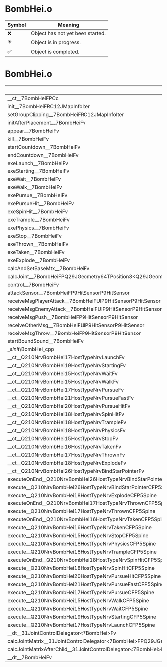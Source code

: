 # BombHei.o
| Symbol | Meaning 
| ------------- | ------------- 
| :x: | Object has not yet been started. 
| :eight_pointed_black_star: | Object is in progress. 
| :white_check_mark: | Object is completed. 


# BombHei.o
| Symbol | Decompiled? |
| ------------- | ------------- |
| __ct__7BombHeiFPCc | :x: |
| init__7BombHeiFRC12JMapInfoIter | :x: |
| setGroupClipping__7BombHeiFRC12JMapInfoIter | :x: |
| initAfterPlacement__7BombHeiFv | :x: |
| appear__7BombHeiFv | :x: |
| kill__7BombHeiFv | :x: |
| startCountdown__7BombHeiFv | :x: |
| endCountdown__7BombHeiFv | :x: |
| exeLaunch__7BombHeiFv | :x: |
| exeStarting__7BombHeiFv | :x: |
| exeWait__7BombHeiFv | :x: |
| exeWalk__7BombHeiFv | :x: |
| exePursue__7BombHeiFv | :x: |
| exePursueHit__7BombHeiFv | :x: |
| exeSpinHit__7BombHeiFv | :x: |
| exeTrample__7BombHeiFv | :x: |
| exePhysics__7BombHeiFv | :x: |
| exeStop__7BombHeiFv | :x: |
| exeThrown__7BombHeiFv | :x: |
| exeTaken__7BombHeiFv | :x: |
| exeExplode__7BombHeiFv | :x: |
| calcAndSetBaseMtx__7BombHeiFv | :x: |
| calcJoint__7BombHeiFPQ29JGeometry64TPosition3&lt;Q29JGeometry38TMatrix34&lt;Q29JGeometry13SMatrix34C&lt;f&gt;&gt;&gt;RC19JointControllerInfo | :x: |
| control__7BombHeiFv | :x: |
| attackSensor__7BombHeiFP9HitSensorP9HitSensor | :x: |
| receiveMsgPlayerAttack__7BombHeiFUlP9HitSensorP9HitSensor | :x: |
| receiveMsgEnemyAttack__7BombHeiFUlP9HitSensorP9HitSensor | :x: |
| receiveMsgPush__7BombHeiFP9HitSensorP9HitSensor | :x: |
| receiveOtherMsg__7BombHeiFUlP9HitSensorP9HitSensor | :x: |
| receiveMsgThrow__7BombHeiFP9HitSensorP9HitSensor | :x: |
| startBoundSound__7BombHeiFv | :x: |
| __sinit_\BombHei_cpp | :x: |
| __ct__Q210NrvBombHei17HostTypeNrvLaunchFv | :x: |
| __ct__Q210NrvBombHei19HostTypeNrvStartingFv | :x: |
| __ct__Q210NrvBombHei15HostTypeNrvWaitFv | :x: |
| __ct__Q210NrvBombHei15HostTypeNrvWalkFv | :x: |
| __ct__Q210NrvBombHei17HostTypeNrvPursueFv | :x: |
| __ct__Q210NrvBombHei21HostTypeNrvPursueFastFv | :x: |
| __ct__Q210NrvBombHei20HostTypeNrvPursueHitFv | :x: |
| __ct__Q210NrvBombHei18HostTypeNrvSpinHitFv | :x: |
| __ct__Q210NrvBombHei18HostTypeNrvTrampleFv | :x: |
| __ct__Q210NrvBombHei18HostTypeNrvPhysicsFv | :x: |
| __ct__Q210NrvBombHei15HostTypeNrvStopFv | :x: |
| __ct__Q210NrvBombHei16HostTypeNrvTakenFv | :x: |
| __ct__Q210NrvBombHei17HostTypeNrvThrownFv | :x: |
| __ct__Q210NrvBombHei18HostTypeNrvExplodeFv | :x: |
| __ct__Q210NrvBombHei26HostTypeNrvBindStarPointerFv | :x: |
| executeOnEnd__Q210NrvBombHei26HostTypeNrvBindStarPointerCFP5Spine | :x: |
| execute__Q210NrvBombHei26HostTypeNrvBindStarPointerCFP5Spine | :x: |
| execute__Q210NrvBombHei18HostTypeNrvExplodeCFP5Spine | :x: |
| executeOnEnd__Q210NrvBombHei17HostTypeNrvThrownCFP5Spine | :x: |
| execute__Q210NrvBombHei17HostTypeNrvThrownCFP5Spine | :x: |
| executeOnEnd__Q210NrvBombHei16HostTypeNrvTakenCFP5Spine | :x: |
| execute__Q210NrvBombHei16HostTypeNrvTakenCFP5Spine | :x: |
| execute__Q210NrvBombHei15HostTypeNrvStopCFP5Spine | :x: |
| execute__Q210NrvBombHei18HostTypeNrvPhysicsCFP5Spine | :x: |
| execute__Q210NrvBombHei18HostTypeNrvTrampleCFP5Spine | :x: |
| executeOnEnd__Q210NrvBombHei18HostTypeNrvSpinHitCFP5Spine | :x: |
| execute__Q210NrvBombHei18HostTypeNrvSpinHitCFP5Spine | :x: |
| execute__Q210NrvBombHei20HostTypeNrvPursueHitCFP5Spine | :x: |
| execute__Q210NrvBombHei21HostTypeNrvPursueFastCFP5Spine | :x: |
| execute__Q210NrvBombHei17HostTypeNrvPursueCFP5Spine | :x: |
| execute__Q210NrvBombHei15HostTypeNrvWalkCFP5Spine | :x: |
| execute__Q210NrvBombHei15HostTypeNrvWaitCFP5Spine | :x: |
| execute__Q210NrvBombHei19HostTypeNrvStartingCFP5Spine | :x: |
| execute__Q210NrvBombHei17HostTypeNrvLaunchCFP5Spine | :x: |
| __dt__31JointControlDelegator&lt;7BombHei&gt;Fv | :x: |
| calcJointMatrix__31JointControlDelegator&lt;7BombHei&gt;FPQ29JGeometry64TPosition3&lt;Q29JGeometry38TMatrix34&lt;Q29JGeometry13SMatrix34C&lt;f&gt;&gt;&gt;RC19JointControllerInfo | :x: |
| calcJointMatrixAfterChild__31JointControlDelegator&lt;7BombHei&gt;FPQ29JGeometry64TPosition3&lt;Q29JGeometry38TMatrix34&lt;Q29JGeometry13SMatrix34C&lt;f&gt;&gt;&gt;RC19JointControllerInfo | :x: |
| __dt__7BombHeiFv | :x: |
